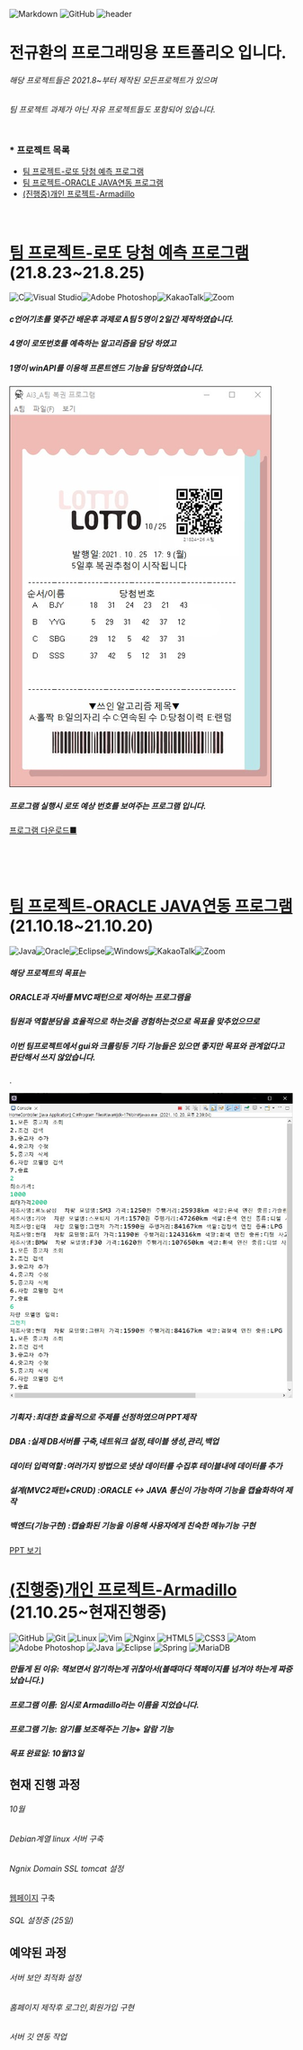 
![Markdown](https://img.shields.io/badge/markdown-%23000000.svg?style=for-the-badge&logo=markdown&logoColor=white)
![GitHub](https://img.shields.io/badge/github-%23121011.svg?style=for-the-badge&logo=github&logoColor=white)
![header](https://capsule-render.vercel.app/api?type=waving&height=300&text=전규환의%20프로젝트%20목록&animation=scaleIn&color=timeAuto)
# 전규환의 프로그래밍용 포트폴리오 입니다.
###### 해당 프로젝트들은 2021.8~부터 제작된 모든프로젝트가 있으며
###### 팀 프로젝트 과제가 아닌 자유 프로젝트들도 포함되어 있습니다.  <br><br>
### * 프로젝트 목록
  * [팀 프로젝트-로또 당첨 예측 프로그램](##-팀-프로젝트-로또-당첨-예측-프로그램)
  * [팀 프로젝트-ORACLE JAVA연동 프로그램](##-팀-프로젝트-ORACLE-JAVA연동-프로그램)
  * [(진행중)개인 프로젝트-Armadillo]()
<br><br><br>
# [팀 프로젝트-로또 당첨 예측 프로그램](#-전규환의-프로그래밍-포폴-입니다.)  (21.8.23~21.8.25)
  ![C](https://img.shields.io/badge/c-%2300599C.svg?style=for-the-badge&logo=c&logoColor=white)![Visual Studio](https://img.shields.io/badge/Visual%20Studio-5C2D91.svg?style=for-the-badge&logo=visual-studio&logoColor=white)![Adobe Photoshop](https://img.shields.io/badge/adobephotoshop-%2331A8FF.svg?style=for-the-badge&logo=adobephotoshop&logoColor=white)![KakaoTalk](https://img.shields.io/badge/kakaotalk-ffcd00.svg?style=for-the-badge&logo=kakaotalk&logoColor=000000)![Zoom](https://img.shields.io/badge/Zoom-2D8CFF?style=for-the-badge&logo=zoom&logoColor=white)
  
  
 ##### c언어기초를 몇주간 배운후  과제로  A팀 5명이 2일간 제작하였습니다.
  
 ##### 4명이 로또번호를 예측하는 알고리즘을 담당 하였고  
 ##### 1명이 winAPI를 이용해 프론트엔드 기능을 담당하였습니다.  
     
  ![프로그램 이미지(프로그램)](https://github.com/gyu-hwan/turo/blob/main/temp/ASD.jpg?raw=true)  
   
  ##### 프로그램 실행시 로또 예상 번호를 보여주는 프로그램 입니다.  

  [프로그램 다운로드■](https://github.com/gyu-hwan/turo/blob/main/temp/Ai3_GaTeam_lottery%20.zip)
 
 
<br><br><br>
# [팀 프로젝트-ORACLE JAVA연동 프로그램](#-전규환의-프로그래밍-포폴-입니다.) (21.10.18~21.10.20)   
  ![Java](https://img.shields.io/badge/java-%23ED8B00.svg?style=for-the-badge&logo=java&logoColor=white)![Oracle](https://img.shields.io/badge/Oracle-F80000?style=for-the-badge&logo=oracle&logoColor=white)![Eclipse](https://img.shields.io/badge/Eclipse-FE7A16.svg?style=for-the-badge&logo=Eclipse&logoColor=white)![Windows](https://img.shields.io/badge/Windows-0078D6?style=for-the-badge&logo=windows&logoColor=white)![KakaoTalk](https://img.shields.io/badge/kakaotalk-ffcd00.svg?style=for-the-badge&logo=kakaotalk&logoColor=000000)![Zoom](https://img.shields.io/badge/Zoom-2D8CFF?style=for-the-badge&logo=zoom&logoColor=white)
  ##### 해당 프로젝트의 목표는  
  ##### ORACLE과 자바를 MVC패턴으로 제어하는 프로그램을  
  ##### 팀원과 역할분담을 효율적으로 하는것을 경험하는것으로 목표을 맞추었으므로  
  ##### 이번 팀프로젝트에서 gui와 크롤링등 기타 기능들은 있으면 좋지만 목표와 관계없다고 판단해서 쓰지 않았습니다.  
  . 
  
  ![실행결과(콘솔실행결과)](https://github.com/gyu-hwan/turo/blob/main/temp/%ED%8C%80%20%ED%94%84%EB%A1%9C%EC%A0%9D%ED%8A%B8-ORACLE%20JAVA%EC%97%B0%EB%8F%99%20%EC%8B%A4%ED%96%89%EA%B2%B0%EA%B3%BC.jpg?raw=true)  
  ##### 기획자            :최대한 효율적으로 주제를 선정하였으며 PPT제작  
  ##### DBA               :실제 DB서버를 구축,네트워크 설정,테이블 생성,관리,백업  
  ##### 데이터 입력역할   :여러가지 방법으로 넷상 데이터를 수집후 테이블내에 데이터를 추가  
  ##### 설계(MVC2패턴+CRUD)    :ORACLE <-> JAVA 통신이 가능하며 기능을 캡슐화하여 제작  
  ##### 백엔드(기능구현)  :캡슐화된 기능을 이용해 사용자에게 친숙한 메뉴기능 구현   
    
  [PPT 보기](https://github.com/gyu-hwan/turo/blob/main/temp/JAVA%201%ED%8C%80%20%EC%A4%91%EA%B3%A0%EC%B0%A8%EA%B2%80%EC%83%89.pdf)

# [(진행중)개인 프로젝트-Armadillo](#-전규환의-프로그래밍-포폴-입니다.) (21.10.25~현재진행중)
![GitHub](https://img.shields.io/badge/github-%23121011.svg?style=for-the-badge&logo=github&logoColor=white)
![Git](https://img.shields.io/badge/git-%23F05033.svg?style=for-the-badge&logo=git&logoColor=white)
![Linux](https://img.shields.io/badge/Linux-FCC624?style=for-the-badge&logo=linux&logoColor=black)
![Vim](https://img.shields.io/badge/VIM-%2311AB00.svg?style=for-the-badge&logo=vim&logoColor=white)
![Nginx](https://img.shields.io/badge/nginx-%23009639.svg?style=for-the-badge&logo=nginx&logoColor=white)
![HTML5](https://img.shields.io/badge/html5-%23E34F26.svg?style=for-the-badge&logo=html5&logoColor=white)
![CSS3](https://img.shields.io/badge/css3-%231572B6.svg?style=for-the-badge&logo=css3&logoColor=white)
![Atom](https://img.shields.io/badge/Atom-%2366595C.svg?style=for-the-badge&logo=atom&logoColor=white)  
![Adobe Photoshop](https://img.shields.io/badge/adobephotoshop-%2331A8FF.svg?style=for-the-badge&logo=adobephotoshop&logoColor=white)
![Java](https://img.shields.io/badge/java-%23ED8B00.svg?style=for-the-badge&logo=java&logoColor=white)
![Eclipse](https://img.shields.io/badge/Eclipse-FE7A16.svg?style=for-the-badge&logo=Eclipse&logoColor=white)
![Spring](https://img.shields.io/badge/spring-%236DB33F.svg?style=for-the-badge&logo=spring&logoColor=white)
![MariaDB](https://img.shields.io/badge/MariaDB-003545?style=for-the-badge&logo=mariadb&logoColor=white)

  ##### 만들게 된 이유:  책보면서 암기하는게 귀찮아서(볼때마다 책페이지를 넘겨야 하는게 짜증났습니다.)
  ##### 프로그램 이름:  임시로 Armadillo라는 이름을 지었습니다.
  ##### 프로그램 기능:  암기를 보조해주는 기능+ 알람 기능
  ##### 목표 완료일:  10월13일 
  ## 현재 진행 과정
  ###### 10월  
  ###### Debian계열  linux  서버  구축
  ###### Ngnix  Domain  SSL tomcat 설정
  [웹페이지](https://ilteon.page/) 구축
  ###### SQL 설정중 (25일)
  ## 예약된 과정
  ###### 서버 보안 최적화 설정
  ###### 홈페이지 제작후 로그인,회원가입 구현
  ###### 서버 깃 연동 작업
  
